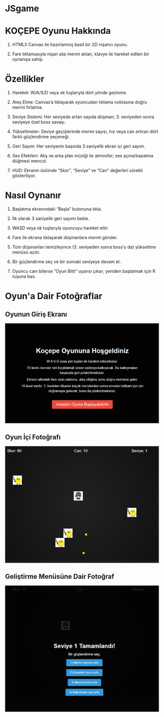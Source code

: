 # JSgame
# KOÇEPE Oyunu Hakkında

1) HTML5 Canvas ile hazırlanmış basit bir 2D nişancı oyunu.

2) Fare tıklamasıyla nişan alıp mermi atılan, klavye ile hareket edilen bir oynanışa sahip.

# Özellikler

1) Hareket: W/A/S/D veya ok tuşlarıyla dört yönde gezinme.

2) Ateş Etme: Canvas’a tıklayarak oyuncudan tıklama noktasına doğru mermi fırlatma.

3) Seviye Sistemi: Her seviyede artan sayıda düşman; 3. seviyeden sonra seviyeye özel boss savaşı.

4) Yükseltmeler: Seviye geçişlerinde mermi sayısı, hız veya can artıran dört farklı güçlendirme seçeneği.

5) Geri Sayım: Her seviyenin başında 3 saniyelik ekran içi geri sayım.

6) Ses Efektleri: Atış ve arka plan müziği ile atmosfer; ses açma/kapatma düğmesi mevcut.

7) HUD: Ekranın üstünde “Skor”, “Seviye” ve “Can” değerleri sürekli gösteriliyor.

# Nasıl Oynanır

1) Başlatma ekranındaki “Başla” butonuna tıkla.

2) İlk olarak 3 saniyelik geri sayımı bekle.

3) WASD veya ok tuşlarıyla oyuncuyu hareket ettir.

4) Fare ile ekrana tıklayarak düşmanlara mermi gönder.

5) Tüm düşmanları temizleyince (3. seviyeden sonra boss’u da) yükseltme menüsü açılır.

6) Bir güçlendirme seç ve bir sonraki seviyeye devam et.

7) Oyuncu canı biterse “Oyun Bitti” uyarısı çıkar; yeniden başlatmak için R tuşuna bas.



<h1>Oyun'a Dair Fotoğraflar </h1> 

<h2>Oyunun Giriş Ekranı</h2>
<img src="src/ekranresmi1.png">


<h2>Oyun İçi Fotoğrafı</h2>
<img src="src/ekranresmi2.png">

<h2>Geliştirme Menüsüne Dair Fotoğraf</h2>
<img src="src/ekranresmi3.png">





